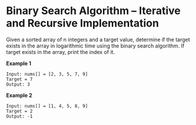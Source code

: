 # Binary Search Algorithm – Iterative and Recursive Implementation

Given a sorted array of n integers and a target value, determine if the target exists in the array in logarithmic time using the binary search algorithm. If target exists in the array, print the index of it.

**Example 1**

```
Input: nums[] = [2, 3, 5, 7, 9]
Target = 7
Output: 3
```

**Example 2**

```
Input: nums[] = [1, 4, 5, 8, 9]
Target = 2
Output: -1
```
